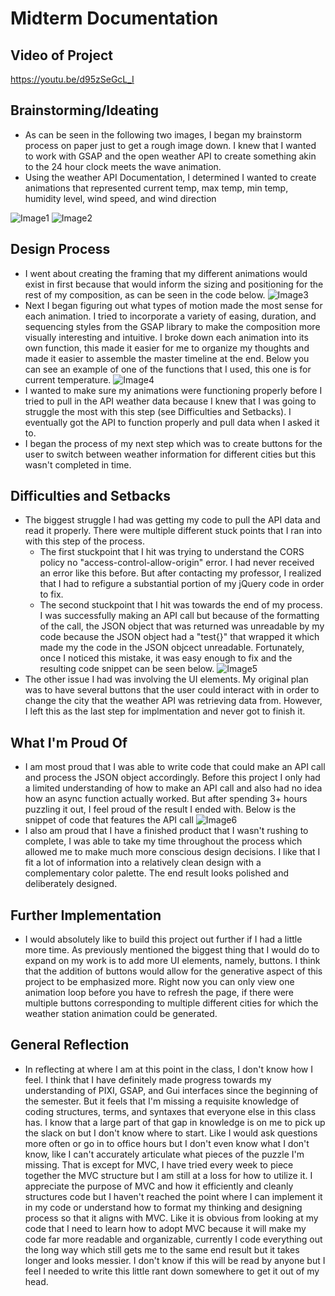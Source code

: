 # Midterm Documentation

## Video of Project
https://youtu.be/d95zSeGcL_I

## Brainstorming/Ideating
- As can be seen in the following two images, I began my brainstorm process on paper just to get a rough image down. I knew that I wanted to work with GSAP and the open weather API to create something akin to the 24 hour clock meets the wave animation. 
- Using the weather API Documentation, I determined I wanted to create animations that represented current temp, max temp, min temp, humidity level, wind speed, and wind direction

![Image1](documentationimages/doc1.png?raw=true "Doc1")
![Image2](documentationimages/doc2.png?raw=true "Doc2")

## Design Process
- I went about creating the framing that my different animations would exist in first because that would inform the sizing and positioning for the rest of my composition, as can be seen in the code below.
![Image3](documentationimages/doc3.png?raw=true "Doc3")
- Next I began figuring out what types of motion made the most sense for each animation. I tried to incorporate a variety of easing, duration, and sequencing styles from the GSAP library to make the composition more visually interesting and intuitive. I broke down each animation into its own function, this made it easier for me to organize my thoughts and made it easier to assemble the master timeline at the end. Below you can see an example of one of the functions that I used, this one is for current temperature. 
![Image4](documentationimages/doc4.png?raw=true "Doc4")
- I wanted to make sure my animations were functioning properly before I tried to pull in the API weather data because I knew that I was going to struggle the most with this step (see Difficulties and Setbacks). I eventually got the API to function properly and pull data when I asked it to. 
- I began the process of my next step which was to create buttons for the user to switch between weather information for different cities but this wasn't completed in time.

## Difficulties and Setbacks
- The biggest struggle I had was getting my code to pull the API data and read it properly. There were multiple different stuck points that I ran into with this step of the process. 
    - The first stuckpoint that I hit was trying to understand the CORS policy no "access-control-allow-origin" error. I had never received an error like this before. But after contacting my professor, I realized that I had to refigure a substantial portion of my jQuery code in order to fix.
    - The second stuckpoint that I hit was towards the end of my process. I was successfully making an API call but because of the formatting of the call, the JSON object that was returned was unreadable by my code because the JSON object had a "test{}" that wrapped it which made my the code in the JSON objcect unreadable. Fortunately, once I noticed this mistake, it was easy enough to fix and the resulting code snippet can be seen below. 
    ![Image5](documentationimages/doc5.png?raw=true "Doc5")
- The other issue I had was involving the UI elements. My original plan was to have several buttons that the user could interact with in order to change the city that the weather API was retrieving data from. However, I left this as the last step for implmentation and never got to finish it. 

## What I'm Proud Of
- I am most proud that I was able to write code that could make an API call and process the JSON object accordingly. Before this project I only had a limited understanding of how to make an API call and also had no idea how an async function actually worked. But after spending 3+ hours puzzling it out, I feel proud of the result I ended with. Below is the snippet of code that features the API call
![Image6](documentationimages/doc6.png?raw=true "Doc6")
- I also am proud that I have a finished product that I wasn't rushing to complete, I was able to take my time throughout the process which allowed me to make much more conscious design decisions. I like that I fit a lot of information into a relatively clean design with a complementary color palette. The end result looks polished and deliberately designed.

## Further Implementation
- I would absolutely like to build this project out further if I had a little more time. As previously mentioned the biggest thing that I would do to expand on my work is to add more UI elements, namely, buttons. I think that the addition of buttons would allow for the generative aspect of this project to be emphasized more. Right now you can only view one animation loop before you have to refresh the page, if there were multiple buttons corresponding to multiple different cities for which the weather station animation could be generated. 

## General Reflection
- In reflecting at where I am at this point in the class, I don't know how I feel. I think that I have definitely made progress towards my understanding of PIXI, GSAP, and Gui interfaces since the beginning of the semester. But it feels that I'm missing a requisite knowledge of coding structures, terms, and syntaxes that everyone else in this class has. I know that a large part of that gap in knowledge is on me to pick up the slack on but I don't know where to start. Like I would ask questions more often or go in to office hours but I don't even know what I don't know, like I can't accurately articulate what pieces of the puzzle I'm missing. That is except for MVC, I have tried every week to piece together the MVC structure but I am still at a loss for how to utilize it. I appreciate the purpose of MVC and how it efficiently and cleanly structures code but I haven't reached the point where I can implement it in my code or understand how to format my thinking and designing process so that it aligns with MVC. Like it is obvious from looking at my code that I need to learn how to adopt MVC because it will make my code far more readable and organizable, currently I code everything out the long way which still gets me to the same end result but it takes longer and looks messier. I don't know if this will be read by anyone but I feel I needed to write this little rant down somewhere to get it out of my head. 